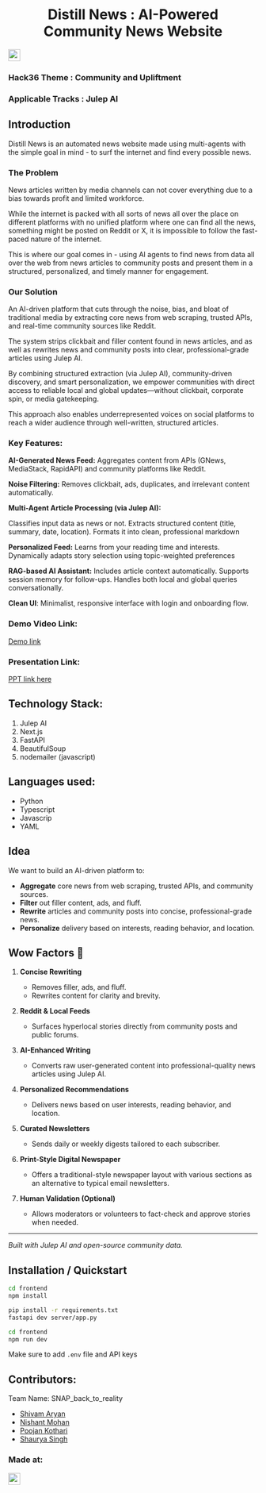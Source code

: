 <h1 align="center">Distill News : AI-Powered Community News Website</h1>
<p align="center">
</p>

<a href="https://hack36.in"> <img src="https://postimage.me/images/2025/04/19/built-at-hack36.png" height=24px> </a>

### Hack36 Theme : Community and Upliftment

### Applicable Tracks : Julep AI

## Introduction

Distill News is an automated news website made using multi-agents with the simple goal in mind - to surf the internet and find every possible news.

### The Problem 
News articles written by media channels can not cover everything due to a bias towards profit and limited workforce. 

While the internet is packed with all sorts of news all over the place on different platforms with no unified platform where one can find all the news, something might be posted on Reddit or X, it is impossible to follow the fast-paced nature of the internet.

This is where our goal comes in - using AI agents to find news from data all over the web from news articles to community posts and present them in a structured, personalized, and timely manner for engagement.

### Our Solution 
An AI-driven platform that cuts through the noise, bias, and bloat of traditional media by extracting core news from web scraping, trusted APIs, and real-time community sources like Reddit. 

The system strips clickbait and filler content found in news articles, and as well as rewrites news and community posts into clear, professional-grade articles using Julep AI.

By combining structured extraction (via Julep AI), community-driven discovery, and smart personalization, we empower communities with direct access to reliable local and global updates—without clickbait, corporate spin, or media gatekeeping. 

This approach also enables underrepresented voices on social platforms to reach a wider audience through well-written, structured articles.

### Key Features:

**AI-Generated News Feed:** Aggregates content from APIs (GNews, MediaStack, RapidAPI) and community platforms like Reddit.

**Noise Filtering:** Removes clickbait, ads, duplicates, and irrelevant content automatically.

**Multi-Agent Article Processing (via Julep AI):**

Classifies input data as news or not. Extracts structured content (title, summary, date, location). Formats it into clean, professional markdown

**Personalized Feed:** Learns from your reading time and interests. Dynamically adapts story selection using topic-weighted preferences

**RAG-based AI Assistant:** Includes article context automatically. Supports session memory for follow-ups. Handles both local and global queries conversationally.

**Clean UI**: Minimalist, responsive interface with login and onboarding flow.

### Demo Video Link:
  <a href="https://youtu.be/DAjnclylWJI?si=9GWWL3lOncghZvmW">Demo link</a>
  
### Presentation Link:
  <a href="https://www.canva.com/design/DAGlJFoPnyo/65fJrZEw6t2cch7ZaEOyfQ/edit?utm_content=DAGlJFoPnyo&utm_campaign=designshare&utm_medium=link2&utm_source=sharebutton"> PPT link here </a>

## Technology Stack:
1) Julep AI
2) Next.js
3) FastAPI
4) BeautifulSoup
5) nodemailer (javascript)

## Languages used:
- Python
- Typescript
- Javascrip
- YAML
  
## Idea

We want to build an AI-driven platform to:

- **Aggregate** core news from web scraping, trusted APIs, and community sources.
- **Filter** out filler content, ads, and fluff.
- **Rewrite** articles and community posts into concise, professional-grade news.
- **Personalize** delivery based on interests, reading behavior, and location.

## Wow Factors 🌟

1. **Concise Rewriting**
   - Removes filler, ads, and fluff.
   - Rewrites content for clarity and brevity.

2. **Reddit & Local Feeds**
   - Surfaces hyperlocal stories directly from community posts and public forums.

3. **AI-Enhanced Writing**
   - Converts raw user-generated content into professional-quality news articles using Julep AI.

4. **Personalized Recommendations**
   - Delivers news based on user interests, reading behavior, and location.

5. **Curated Newsletters**
   - Sends daily or weekly digests tailored to each subscriber.

6. **Print-Style Digital Newspaper**
   - Offers a traditional-style newspaper layout with various sections as an alternative to typical email newsletters.

7. **Human Validation (Optional)**
   - Allows moderators or volunteers to fact-check and approve stories when needed.

---

*Built with Julep AI and open-source community data.*

## Installation / Quickstart
```bash
cd frontend
npm install
```

```bash
pip install -r requirements.txt
fastapi dev server/app.py
```

```bash
cd frontend
npm run dev
```

Make sure to add `.env` file and API keys

## Contributors:

Team Name: SNAP_back_to_reality

- [Shivam Aryan](https://github.com/Aryan10)
- [Nishant Mohan](https://github.com/Nishant040305)
- [Poojan Kothari](https://github.com/techguy940)
- [Shaurya Singh](https://github.com/shauryasf)

### Made at:
<a href="https://hack36.in"> <img src="https://postimage.me/images/2025/04/19/built-at-hack36.png" height=24px> </a>
